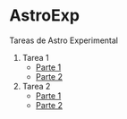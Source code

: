 # AstroExp
Tareas de Astro Experimental

<ol>
	<li>Tarea 1
		<ul>
			<li><a href="https://github.com/ffpenaloza/AstroExp/blob/master/tarea1-1/Respuestas.ipynb">Parte 1</a></li>
			<li><a href="https://github.com/ffpenaloza/AstroExp/blob/master/tarea1-2/Respuesta.ipynb">Parte 2</a></li>
		</ul>
	</li>
	<li>Tarea 2
		<ul>
			<li><a href="https://github.com/ffpenaloza/AstroExp/blob/master/tarea2-1/Respuestas.ipynb">Parte 1</a></li>
			<li><a href="https://github.com/ffpenaloza/AstroExp/blob/master/tarea2-2/tarea2.2.ipynb">Parte 2</a></li>
		</ul>
	</li>	
</ol>
